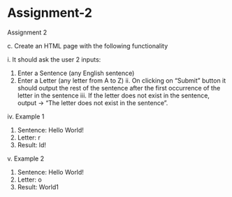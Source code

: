 # Assignment-2

Assignment 2

c. Create an HTML page with the following functionality

i. It should ask the user 2 inputs:
1. Enter a Sentence (any English sentence)
2. Enter a Letter (any letter from A to Z)
ii. On clicking on “Submit” button it should output the rest of the 
sentence after the first occurrence of the letter in the sentence
iii. If the letter does not exist in the sentence, output -> “The letter does 
not exist in the sentence”.

iv. Example 1
1. Sentence: Hello World!
2. Letter: r
3. Result: ld!

v. Example 2
1. Sentence: Hello World!
2. Letter: o
3. Result: World1
